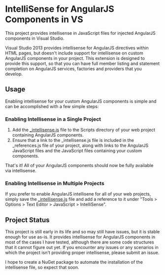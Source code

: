 IntelliSense for AngularJS Components in VS
===================================

This project provides intellisense in JavaScript files for injected AngularJS components in Visual Studio.

Visual Studio 2013 provides intellisense for AngularJS directives within HTML pages, but doesn't include support for intellisense on custom AngularJS components in your project. This extension is designed to provide this support, so that you can have full member listing and statement completion on AngularJS services, factories and providers that you develop.

## Usage

Enabling intellisense for your custom AngularJS components is simple and can be accomplished with a few simple steps:

### Enabling Intellisense in a Single Project

1. Add the [_intellisense.js](https://raw.github.com/jmbledsoe/angularjs-visualstudio-intellisense/master/src/Scripts/_intellisense.js) file to the Scripts directory of your web project containing AngularJS components.
2. Ensure that a link to the _intellisense.js file is included in the _references.js file of your project, along with links to the AngularJS JavaScript files and the JavaScript files containing your custom components.

That's it! All of your AngularJS components should now be fully available via intellisense.

### Enabling Intellisense in Multiple Projects

If you prefer to enable AngularJS intellisene for all of your web projects, simply save the [_intellisense.js](https://raw.github.com/jmbledsoe/angularjs-visualstudio-intellisense/master/src/Scripts/_intellisense.js) file and add a reference to it under "Tools > Options > Text Editor > JavaScript > IntelliSense".

## Project Status

This project is still early in its life and so may still have issues, but it is stable enough for use as-is. It provides intellisense for AngularJS components in most of the cases I have tested, although there are some code structures that it cannot figure out yet. If you encounter any issues or any scenarios in which the project isn't providing proper intellisense, please submit an issue.

I hope to create a NuGet package to automate the installation of the intellisense file, so expect that soon.
